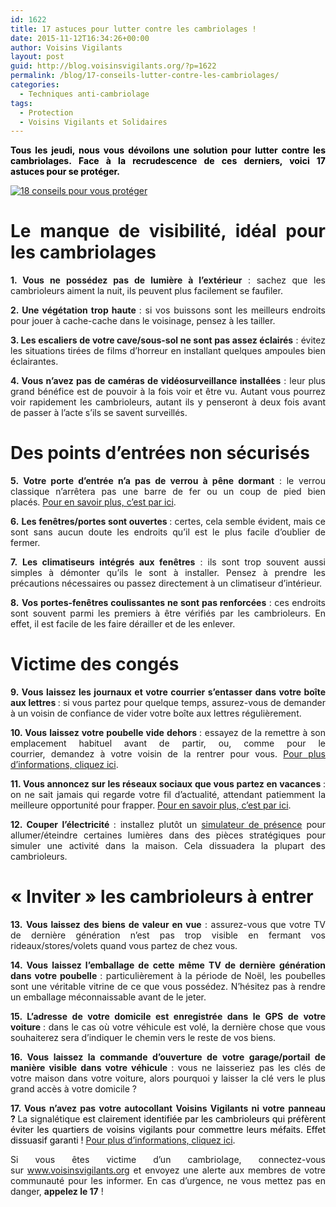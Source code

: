 ```yaml
---
id: 1622
title: 17 astuces pour lutter contre les cambriolages !
date: 2015-11-12T16:34:26+00:00
author: Voisins Vigilants
layout: post
guid: http://blog.voisinsvigilants.org/?p=1622
permalink: /blog/17-conseils-lutter-contre-les-cambriolages/
categories:
  - Techniques anti-cambriolage
tags:
  - Protection
  - Voisins Vigilants et Solidaires
---
```

<p style="text-align: justify;">
  <span style="color: #000000;"><strong><strong>Tous les jeudi, nous vous dévoilons une solution pour lutter contre les cambriolages. </strong>Face à la recrudescence de ces derniers, voici 17 astuces pour se protéger.</strong></span>
</p>

<p style="text-align: justify;">
  <a href="./../../images/2015/11/18-conseils-pour-vous-proteger2.jpg"><img class="aligncenter  wp-image-831" src="./../../images/2015/11/18-conseils-pour-vous-proteger2.jpg" alt="18 conseils pour vous protéger" /></a>
</p>

<h1 style="text-align: justify;">
  <strong>Le manque de visibilité, idéal pour les cambriolages</strong>
</h1>

<p style="text-align: justify;">
  <strong>1. Vous ne possédez pas de lumière à l’extérieur</strong> : sachez que les cambrioleurs aiment la nuit, ils peuvent plus facilement se faufiler.
</p>

<p style="text-align: justify;">
  <strong>2. Une végétation trop haute </strong>: si vos buissons sont les meilleurs endroits pour jouer à cache-cache dans le voisinage, pensez à les tailler.
</p>

<p style="text-align: justify;">
  <strong>3. Les escaliers de votre cave/sous-sol ne sont pas assez éclairés</strong> : évitez les situations tirées de films d’horreur en installant quelques ampoules bien éclairantes.
</p>

<p style="text-align: justify;">
  <strong>4. Vous n’avez pas de caméras de vidéosurveillance installées</strong> : leur plus grand bénéfice est de pouvoir à la fois voir et être vu. Autant vous pourrez voir rapidement les cambrioleurs, autant ils y penseront à deux fois avant de passer à l’acte s’ils se savent surveillés.
</p>

<h1 style="text-align: justify;">
  <strong>Des points d&rsquo;entrées non sécurisés</strong>
</h1>

<p style="text-align: justify;">
  <strong>5. Votre porte d’entrée n’a pas de verrou à pêne dormant</strong> : le verrou classique n’arrêtera pas une barre de fer ou un coup de pied bien placés. <a href="http://blog.voisinsvigilants.org/blog/changer-porte-dentree-renforcer/">Pour en savoir plus, c&rsquo;est par ici</a>.
</p>

<p style="text-align: justify;">
  <strong>6.</strong> <strong>Les fenêtres/portes sont ouvertes </strong>: certes, cela semble évident, mais ce sont sans aucun doute les endroits qu’il est le plus facile d’oublier de fermer.
</p>

<p style="text-align: justify;">
  <strong>7.</strong> <strong>Les climatiseurs intégrés aux fenêtres</strong> : ils sont trop souvent aussi simples à démonter<strong> </strong>qu’ils le sont à installer. Pensez à prendre les précautions nécessaires ou passez directement à un climatiseur d’intérieur.
</p>

<p style="text-align: justify;">
  <strong>8.</strong> <strong>Vos portes-fenêtres coulissantes ne sont pas renforcées</strong> : ces endroits sont souvent parmi les premiers à être vérifiés par les cambrioleurs. En effet, il est facile de les faire dérailler et de les enlever.
</p>

<h1 style="text-align: justify;">
  <strong>Victime des congés</strong>
</h1>

<p style="text-align: justify;">
  <strong>9. Vous laissez les journaux et votre courrier s’entasser dans votre boîte aux lettres </strong>: si vous partez pour quelque temps, assurez-vous de demander à un voisin de confiance de vider votre boîte aux lettres régulièrement.
</p>

<p style="text-align: justify;">
  <strong>10. Vous laissez votre poubelle vide dehors </strong>: essayez de la remettre à son emplacement habituel avant de partir, ou, comme pour le courrier, demandez à votre voisin de la rentrer pour vous. <a href="http://blog.voisinsvigilants.org/blog/technique-reperage-pas-jeter-poubelle/">Pour plus d&rsquo;informations, cliquez ici</a>.
</p>

<p style="text-align: justify;">
  <strong>11. Vous annoncez sur les réseaux sociaux que vous partez en vacances </strong>: on ne sait jamais qui regarde votre fil d’actualité, attendant patiemment la meilleure opportunité pour frapper. <a href="http://blog.voisinsvigilants.org/blog/soyez-discret-les-reseaux-sociaux/">Pour en savoir plus, c&rsquo;est par ici</a>.
</p>

<p style="text-align: justify;">
  <strong>12. Couper l’électricité </strong>: installez plutôt un <a href="http://blog.voisinsvigilants.org/blog/simulateur-de-presence/">simulateur de présence</a> pour allumer/éteindre certaines lumières dans des pièces stratégiques pour simuler une activité dans la maison. Cela dissuadera la plupart des cambrioleurs.
</p>

<h1 style="text-align: justify;">
  <strong>« Inviter » les cambrioleurs à entrer</strong>
</h1>

<p style="text-align: justify;">
  <strong>13.</strong> <strong>Vous laissez des biens de valeur en vue</strong> : assurez-vous que votre TV de dernière génération n’est pas trop visible en fermant vos rideaux/stores/volets quand vous partez de chez vous.
</p>

<p style="text-align: justify;">
  <strong>14. Vous laissez l’emballage de cette même TV de dernière génération dans votre poubelle </strong>: particulièrement à la période de Noël, les poubelles sont une véritable vitrine de ce que vous possédez. N’hésitez pas à rendre un emballage méconnaissable avant de le jeter.
</p>

<p style="text-align: justify;">
  <strong>15. L’adresse de votre domicile est enregistrée dans le GPS de votre voiture </strong>: dans le cas où votre véhicule est volé, la dernière chose que vous souhaiterez sera d’indiquer le chemin vers le reste de vos biens.
</p>

<p style="text-align: justify;">
  <strong>16. Vous laissez la commande d’ouverture de votre garage/portail de manière visible dans votre véhicule </strong>: vous ne laisseriez pas les clés de votre maison dans votre voiture, alors pourquoi y laisser la clé vers le plus grand accès à votre domicile ?
</p>

<p style="text-align: justify;">
  <strong>17. Vous n&rsquo;avez pas votre autocollant Voisins Vigilants ni votre panneau ? </strong>La signalétique<span style="color: #000000;"> est clairement identifiée par les cambrioleurs qui préfèrent éviter les quartiers de voisins vigilants pour commettre leurs méfaits. Effet dissuasif garanti ! <a href="http://blog.voisinsvigilants.org/blog/avez-vous-commander-la-signaletique-dissuasive/">Pour plus d&rsquo;informations, cliquez ici</a>.</span>
</p>

<p style="text-align: justify;">
  Si vous êtes victime d&rsquo;un cambriolage, connectez-vous sur <a href="http://www.voisinsvigilants.org">www.voisinsvigilants.org</a> et envoyez une alerte aux membres de votre communauté pour les informer. En cas d&rsquo;urgence, ne vous mettez pas en danger, <strong>appelez le 17</strong> !
</p>
